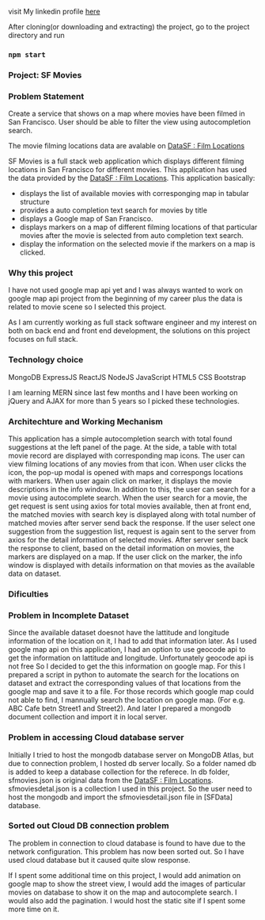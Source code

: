 visit My linkedin profile [here](https://www.linkedin.com/in/saroj-shakya)

After cloning(or downloading and extracting) the project, go to the project directory and run

### `npm start`

### Project: SF Movies

### Problem Statement

Create a service that shows on a map where movies have been filmed in San Francisco. User should be able to filter the view using autocompletion search.

The movie filming locations data are avalable on [DataSF : Film Locations](https://data.sfgov.org/Culture-and-Recreation/Film-Locations-in-San-Francisco/yitu-d5am)

SF Movies is a full stack web application which displays different filming locations in San Francisco for different movies. This application has used the data provided by the [DataSF : Film Locations](https://data.sfgov.org/Culture-and-Recreation/Film-Locations-in-San-Francisco/yitu-d5am). This application basically:

- displays the list of available movies with corresponging map in tabular structure
- provides a auto completion text search for movies by title
- displays a Google map of San Francisco.
- displays markers on a map of different filming locations of that particular movies after the movie is selected from auto completion text search.
- display the information on the selected movie if the markers on a map is clicked.

### Why this project

I have not used google map api yet and I was always wanted to work on google map api project from the beginning of my career plus the data is related to movie scene so I selected this project.

As I am currently working as full stack software engineer and my interest on both on back end and front end development, the solutions on this project focuses on full stack.

### Technology choice

MongoDB
ExpressJS
ReactJS
NodeJS
JavaScript
HTML5
CSS
Bootstrap

I am learning MERN since last few months and I have been working on jQuery and AJAX for more than 5 years so I picked these technologies.

### Architechture and Working Mechanism

This application has a simple autocompletion search with total found suggestions at the left panel of the page. At the side, a table with total movie record are displayed with corresponding map icons. The user can view filming locations of any movies from that icon. When user clicks the icon, the pop-up modal is opened with maps and correspongs locations with markers. When user again click on marker, it displays the movie descriptions in the info window.
In addition to this, the user can search for a movie using autocomplete search. When the user search for a movie, the get request is sent using axios for total movies available, then at front end, the matched movies with search key is displayed along with total number of matched movies after server send back the response. If the user select one suggestion from the suggestion list, request is again sent to the server from axios for the detail information of selected movies. After server sent back the response to client, based on the detail information on movies, the markers are displayed on a map. If the user click on the marker, the info window is displayed with details information on that movies as the available data on dataset.

### Dificulties

### Problem in Incomplete Dataset

Since the available dataset doesnot have the lattitude and longitude information of the location on it, I had to add that information later. As I used google map api on this application, I had an option to use geocode api to get the information on lattitude and longitude. Unfortunately geocode api is not free So I decided to get the this information on google map. For this I prepared a script in python to automate the search for the locations on dataset and extract the corresponding values of that locations from the google map and save it to a file. For those records which google map could not able to find, I mannually search the location on google map. (For e.g. ABC Cafe betn Street1 and Street2). And later I prepared a mongodb document collection and import it in local server.

### Problem in accessing Cloud database server

Initially I tried to host the mongodb database server on MongoDB Atlas, but due to connection problem, I hosted db server locally. So a folder named db is added to keep a database collection for the referece. In db folder, sfmovies.json is original data from the [DataSF : Film Locations](https://data.sfgov.org/Culture-and-Recreation/Film-Locations-in-San-Francisco/yitu-d5am). sfmoviesdetal.json is a collection I used in this project. So the user need to host the mongodb and import the sfmoviesdetail.json file in [SFData] database.

### Sorted out Cloud DB connection problem

The problem in connection to cloud database is found to have due to the network configuration. This problem has now been sorted out. So I have used cloud database but it caused quite slow response.

If I spent some additional time on this project, I would add animation on google map to show the street view, I would add the images of particular movies on database to show it on the map and autocomplete search. I would also add the pagination. I would host the static site if I spent some more time on it.

